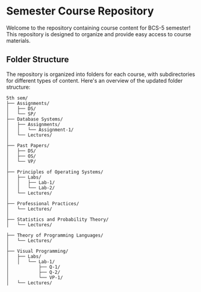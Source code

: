 
# Semester Course Repository

Welcome to the repository containing course content for BCS-5 semester! This repository is designed to organize and provide easy access to course materials.

## Folder Structure

The repository is organized into folders for each course, with subdirectories for different types of content. Here's an overview of the updated folder structure:

```
5th sem/
├── Assignments/
│   ├── DS/
│   └── SP/
├── Database Systems/
│   ├── Assignments/
│   │   └── Assignment-1/
│   └── Lectures/
│
├── Past Papers/
│   ├── DS/
│   ├── OS/
│   └── VP/
│
├── Principles of Operating Systems/
│   ├── Labs/
│   │   ├── Lab-1/
│   │   └── Lab-2/
│   └── Lectures/
│
├── Professional Practices/
│   └── Lectures/
│
├── Statistics and Probability Theory/
│   └── Lectures/

├── Theory of Programming Languages/
│   └── Lectures/
│
├── Visual Programming/
│   ├── Labs/
│   │   └── Lab-1/     
│           ├── Q-1/
│           ├── Q-2/
│           └── VP-1/
│   └── Lectures/
```